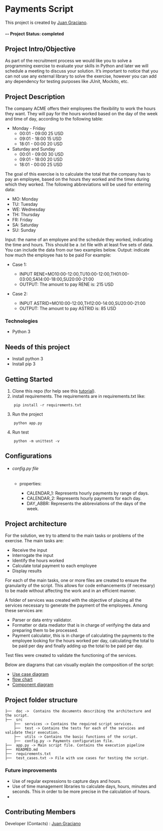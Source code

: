 # Payments Script
This project is created by [Juan Graciano](https://github.com/JuanGraciano).

#### -- Project Status: completed

## Project Intro/Objective
As part of the recruitment process we would like you to solve a programming exercise to evaluate your skills in Python and later we will schedule a meeting to discuss your solution. It’s important to notice that you can not use any external library to solve the exercise, however you can add any dependency for testing purposes like JUnit, Mockito, etc.

## Project Description

The company ACME offers their employees the flexibility to work the hours they want. They will pay for the hours worked based on the day of the week and time of day, according to the following table:
- Monday - Friday
    - 00:01 - 09:00 25 USD
    - 09:01 - 18:00 15 USD
    - 18:01 - 00:00 20 USD
- Saturday and Sunday
    - 00:01 - 09:00 30 USD
    - 09:01 - 18:00 20 USD
    - 18:01 - 00:00 25 USD

The goal of this exercise is to calculate the total that the company has to pay an employee, based on the hours they worked and the times during which they worked. The following abbreviations will be used for entering data:
- MO: Monday
- TU: Tuesday
- WE: Wednesday
- TH: Thursday
- FR: Friday
- SA: Saturday
- SU: Sunday

Input: the name of an employee and the schedule they worked, indicating the time and hours. This should be a .txt file with at least five sets of data. You can include the data from our two examples below.
Output: indicate how much the employee has to be paid
For example:
- Case 1:
    - INPUT
        RENE=MO10:00-12:00,TU10:00-12:00,TH01:00-03:00,SA14:00-18:00,SU20:00-21:00
    - OUTPUT:
        The amount to pay RENE is: 215 USD

- Case 2:
    - INPUT
        ASTRID=MO10:00-12:00,TH12:00-14:00,SU20:00-21:00
    - OUTPUT:
        The amount to pay ASTRID is: 85 USD

### Technologies
* Python 3

## Needs of this project

- Install python 3
- Install pip 3

## Getting Started

1. Clone this repo (for help see this [tutorial](https://help.github.com/articles/cloning-a-repository/)).
2. install requirements. The requirements are in requirements.txt like:
```
    pip install -r requirements.txt
```
3. Run the project
```
    python app.py
```
4. Run test
```
    python -m unittest -v
```

## Configurations

- ###### config.py file
    - properties:

        * CALENDAR_1: Represents hourly payments by range of days.
        * CALENDAR_2: Represents hourly payments for each day.
        * DAY_ABBR: Represents the abbreviations of the days of the week.

## Project architecture

For the solution, we try to attend to the main tasks or problems of the exercise. The main tasks are:
- Receive the input
- Interrogate the input
- Identify the hours worked
- Calculate total payment to each employee
- Display results

For each of the main tasks, one or more files are created to ensure the granularity of the script. This allows for code enhancements (if necessary) to be made without affecting the work and in an efficient manner.

A folder of services was created with the objective of placing all the services necessary to generate the payment of the employees. Among these services are: 
- Parser or data entry validator.
- Formatter or data mediator that is in charge of verifying the data and preparing them to be processed.
- Payment calculator, this is in charge of calculating the payments to the employee looking for the hours worked per day, calculating the total to be paid per day and finally adding up the total to be paid per day.

Test files were created to validate the functioning of the services.

Below are diagrams that can visually explain the composition of the script:
* [Use case diagram](https://drive.google.com/file/d/1tVuUBnerbislf-Y7GlZhcZBOgGRZ9wL-/view?usp=sharing)
* [flow chart](https://drive.google.com/file/d/1F7Ir9vPo56CaaXLeZ07jPEMH7WCBboI3/view?usp=sharing)
* [Component diagram](https://drive.google.com/file/d/1hJXEp91M0uv45PwL5ZDu4J7D-xylAYyu/view?usp=sharing)

## Project folder structure

```
├──  doc ->  Contains the documents describing the architecture and the script.
├──  src
    ├──  services -> Contains the required script services.
    ├──  test -> Contains the tests for each of the services and validate their execution.
    ├──  utils -> Contains the basic functions of the script.
    ├──  config.py -> Payments configuration file.
├──  app.py -> Main script file. Contains the execution pipeline
├──  READMED.md
├──  requirements.txt
├──  test_cases.txt -> File with use cases for testing the script. 
```

### Future improvements
- Use of regular expressions to capture days and hours.
- Use of time management libraries to calculate days, hours, minutes and seconds. This in order to be more precise in the calculation of hours.
- 

## Contributing Members
Developer (Contacts) : [Juan Graciano](https://github.com/JuanGraciano)